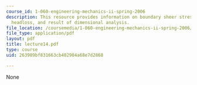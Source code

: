 ```yaml
---
course_id: 1-060-engineering-mechanics-ii-spring-2006
description: This resource provides information on boundary sheer stress and frictional
  headloss, and result of dimensional analysis.
file_location: /coursemedia/1-060-engineering-mechanics-ii-spring-2006/263989bf831663cb402904a68e7d2868_lecture14.pdf
file_type: application/pdf
layout: pdf
title: lecture14.pdf
type: course
uid: 263989bf831663cb402904a68e7d2868

---
```

None